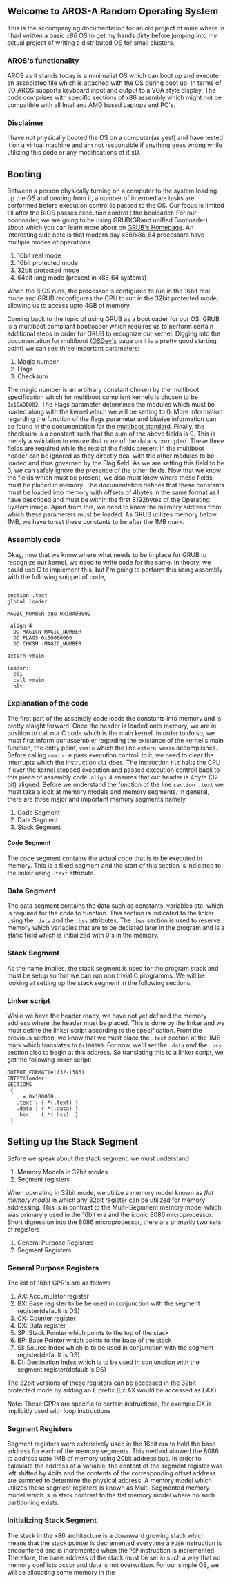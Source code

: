 ## Welcome to AROS-A Random Operating System

This is the accompanying documentation for an old project of mine where in I had written a basic *x86* OS to get my hands dirty before jumping into my actual project of writing a distributed OS for small clusters. 

### AROS's functionality

AROS as it stands today is a minimalist OS which can boot up and execute an associated file which is attached with the OS during boot up. In terms of I/O AROS supports keyboard input and output to a VGA style display. The code comprises with specific sections of x86 assembly which might not be compatible with all Intel and AMD based Laptops and PC's.

### Disclaimer

I have not physically booted the OS on a computer(as yest) and have tested it on a virtual machine and am not responsible if anything goes wrong while utilizing this code or  any modifications of it xD.

## Booting
Between a person physically turning on a computer to the system loading up the OS and booting from it, a number of intermediate tasks are performed before execution control is passed to the OS. Our focus is limited till after the BIOS passes execution control t the booloader. For our bootloader, we are going to be using GRUB(GRand unified Bootloader) about which you can learn more about on [GRUB's Homepage](https://www.gnu.org/software/grub/). An interesting side note is that modern day x86/x86_64 processors have multiple modes of operations

1. 16bit real mode
2. 16bit protected mode
3. 32bit protected mode
4. 64bit long mode (present in x86_64 systems)

When the BIOS runs, the processor is configured to run in the 16bit real mode and GRUB reconfigures the CPU to run in the 32bit protected mode, allowing us to access upto 4GB of memory.

Coming back to the topic of using GRUB as a bootloader for our OS, GRUB is a multiboot compliant bootloader which requires us to perform certain additional steps in order for GRUB to recognize our kernel. Digging into the documentation for multiboot ([OSDev's](https://wiki.osdev.org/Multiboot#:~:text=The%20original%20Multiboot%20specification%20was,themselves%20with%20magic%20number%200x2BADB002.) page on it is a pretty good starting point) we can see three important parameters:

1. Magic number
2. Flags
3. Checksum

The magic number is an arbitrary constant chosen by the multiboot specification which for multiboot complient kernels is chosen to be `0x1BADB002`. The Flags parameter determines the modules which must be loaded along with the kernel which we will be setting to 0. More information regarding the function of the flags parameter and bitwise information can be found in the documentation for the [multiboot standard](https://www.gnu.org/software/grub/manual/multiboot/multiboot.html#Header-magic-fields). Finally, the checksum is a constant such that the sum of the above fields is 0. This is merely a validation to ensure that none of the data is corrupted. These three fields are required while the rest of the fields present in the multiboot header can be ignored as they directly deal with the other modules to be loaded and thus governed by the Flag field. As we are setting this field to be 0, we can safely ignore the presence of the other fields.
Now that we know the fields which must be present, we also must know where these fields must be placed in memory. The documentation defines that these constants must be loaded into memory with offsets of 4bytes in the same format as I have described and must be within the first 8192bytes of the Operating System image. Apart from this, we need to know the memory address from which these parameters must be loaded. As GRUB utilizes memory below 1MB, we have to set these constants to be after the 1MB mark.

### Assembly code
Okay, now that we know where what needs to be in place for GRUB to recognize our kernel, we need to write code for the same. In theory, we could use C to implement this, but I'm going to perform this using assembly with the following snippet of code,
```assembly

section .text
global loader

MAGIC_NUMBER equ 0x1BADB002

 align 4
  DD MAGICN MAGIC_NUMBER
  DD FLAGS 0x00000000
  DD CHKSM -MAGIC_NUMBER

extern vmain

loader:
  cli
  call vmain
  hlt
```
### Explanation of the code
The first part of the assembly code loads the constants into memory and is pretty staight forward. Once the header is loaded onto memory, we are in position to call our C code which is the main kernel. In order to do so, we must first inform our assembler regarding the existance of the kernel's main function, the entry point, `vmain` which the line `extern vmain` accomplishes. Before calling `vmain` i.e pass execution controll to it, we need to clear the interrupts which the instruction `cli` does. The instruction `hlt` halts the CPU if ever the kernel stopped execution and passed execution controll back to this piece of assembly code. `align 4` ensures that our header is 4byte (32 bit) aligned.
Before we understand the function of the line `section .text` we must take a look at memory models and memory segments. In general, there are three major and important memory segments namely

1. Code Segment
2. Data Segment
3. Stack Segment

#### Code Segment
The code segment contains the actual code that is to be executed in memory. This is a fixed segment and the start of this section is indicated to the linker using `.text`  attribute.

### Data Segment
The data segment contains the data such as constants, variables etc. which is required for the code to function. This section is indicated to the linker using the `.data` and the `.bss` attributes. The `.bss` section is used to reserve memory which variables that are to be declared later in the program and is a static field which is initialized with 0's in the memory.

### Stack Segment
As the name implies, the stack segment is used for the program stack and must be setup so that we can run non trivial C programms. We will be looking at setting up the stack segment in the following sections.

### Linker script
While we have the header ready, we have not yet defined the memory address where the header must be placed. This is done by the linker and we must define the linker script according to the specification. From the previous section, we know that we must place the `.text` section at the 1MB mark which translates to `0x100000`. For now, we'll set the `.data` and the `.bss` section also to begin at this address.
So translating this to a linker script, we get the following linker script:

```
OUTPUT_FORMAT(elf32-i386)
ENTRY(loader)
SECTIONS
 {
   . = 0x100000;
   .text : { *(.text) }
   .data : { *(.data) }
   .bss  : { *(.bss)  }
 }
```

## Setting up the Stack Segment
Before we speak about the stack segment, we must understand

1. Memory Models in 32bit modes
2. Segment registers

When operating in 32bit mode, we utilize a memory model known as *flat memory model* in which any 32bit register can be utilized for memory addressing. This is in contrast to the Multi-Segmnent memory model which was primaryly used in the 16bit era and the iconic 8086 microprocessor. Short digression into the 8086 microprocessor, there are primarily two sets of registers
1. General Purpose Registers
2. Segment Registers

### General Purpose Registers
The list of 16bit GPR's are as follows
1. AX: Accumulator register
2. BX: Base register to be be used in conjunction with the segment register(default is DS)
3. CX: Counter register
4. DX: Data register
5. SP: Stack Pointer which points to the top of the stack
6. BP: Base Pointer which points to the base of the stack
7. SI: Source Index which is to be used in conjunction with the segment register(default is DS)
8. DI: Destination Index which is to be used in conjunction with the segment register(default is DS)

The 32bit versions of these registers can be accessed in the 32bit protected mode by adding an E prefix (Ex:AX would be accessed as EAX)

Note: These GPRs are specific to certain instructions, for example CX is implicitly used with loop instructions

### Segment Registers
Segment registers were extensively used in the 16bit era to hold the base address for each of the memory segments. This method allowed the 8086 to address upto 1MB of memory using 20bit address bus. In order to calculate the address of a variable, the content of the segment register was left shifted by 4bits and the contents of the corresponding offset address are summed to determine the physical address. A memory model which utilizes these segment registers is known as Multi-Segmented memory model which is in stark contrast to the flat memory model where no such partitioning exists.

### Initializing Stack Segment
The stack in the x86 architecture is a downward growing stack which means that the stack pointer is decremented everytime a `PUSH` instruction is encountered and is incremented when the `POP` instruction is incremented. Therefore, the base address of the stack must be set in such a way that no memory conflicts occur and data is not overwritten. For our simple OS, we will be allocating some memory in the 
